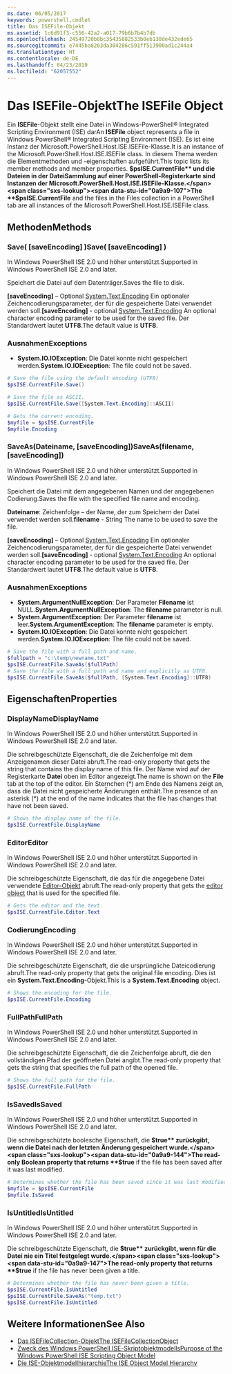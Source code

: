 ```yaml
---
ms.date: 06/05/2017
keywords: powershell,cmdlet
title: Das ISEFile-Objekt
ms.assetid: 1c6d91f3-c556-42a2-a017-79b6b7b4b7db
ms.openlocfilehash: 24549720b8bc35435882533b0eb138de432ede65
ms.sourcegitcommit: e7445ba8203da304286c591ff513900ad1c244a4
ms.translationtype: HT
ms.contentlocale: de-DE
ms.lasthandoff: 04/23/2019
ms.locfileid: "62057552"
---
```

# <a name="the-isefile-object"></a><span data-ttu-id="0a9a9-103">Das ISEFile-Objekt</span><span class="sxs-lookup"><span data-stu-id="0a9a9-103">The ISEFile Object</span></span>

<span data-ttu-id="0a9a9-104">Ein **ISEFile**-Objekt stellt eine Datei in Windows-PowerShell® Integrated Scripting Environment (ISE) dar</span><span class="sxs-lookup"><span data-stu-id="0a9a9-104">An **ISEFile** object represents a file in Windows PowerShell® Integrated Scripting Environment (ISE).</span></span> <span data-ttu-id="0a9a9-105">Es ist eine Instanz der Microsoft.PowerShell.Host.ISE.ISEFile-Klasse.</span><span class="sxs-lookup"><span data-stu-id="0a9a9-105">It is an instance of the Microsoft.PowerShell.Host.ISE.ISEFile class.</span></span> <span data-ttu-id="0a9a9-106">In diesem Thema werden die Elementmethoden und -eigenschaften aufgeführt.</span><span class="sxs-lookup"><span data-stu-id="0a9a9-106">This topic lists its member methods and member properties.</span></span> <span data-ttu-id="0a9a9-107">**$psISE.CurrentFile** und die Dateien in der DateiSammlung auf einer PowerShell-Registerkarte sind Instanzen der Microsoft.PowerShell.Host.ISE.ISEFile-Klasse.</span><span class="sxs-lookup"><span data-stu-id="0a9a9-107">The **$psISE.CurrentFile** and the files in the Files collection in a PowerShell tab are all instances of the Microsoft.PowerShell.Host.ISE.ISEFile class.</span></span>

## <a name="methods"></a><span data-ttu-id="0a9a9-108">Methoden</span><span class="sxs-lookup"><span data-stu-id="0a9a9-108">Methods</span></span>

### <a name="save-saveencoding-"></a><span data-ttu-id="0a9a9-109">Save\( \[saveEncoding\] \)</span><span class="sxs-lookup"><span data-stu-id="0a9a9-109">Save\( \[saveEncoding\] \)</span></span>

<span data-ttu-id="0a9a9-110">In Windows PowerShell ISE 2.0 und höher unterstützt.</span><span class="sxs-lookup"><span data-stu-id="0a9a9-110">Supported in Windows PowerShell ISE 2.0 and later.</span></span>

<span data-ttu-id="0a9a9-111">Speichert die Datei auf dem Datenträger.</span><span class="sxs-lookup"><span data-stu-id="0a9a9-111">Saves the file to disk.</span></span>

<span data-ttu-id="0a9a9-112">**\[saveEncoding\]** – Optional [System.Text.Encoding](https://msdn.microsoft.com/library/system.text.encoding.aspx) Ein optionaler Zeichencodierungsparameter, der für die gespeicherte Datei verwendet werden soll.</span><span class="sxs-lookup"><span data-stu-id="0a9a9-112">**\[saveEncoding\]** - optional [System.Text.Encoding](https://msdn.microsoft.com/library/system.text.encoding.aspx) An optional character encoding parameter to be used for the saved file.</span></span> <span data-ttu-id="0a9a9-113">Der Standardwert lautet **UTF8**.</span><span class="sxs-lookup"><span data-stu-id="0a9a9-113">The default value is **UTF8**.</span></span>

### <a name="exceptions"></a><span data-ttu-id="0a9a9-114">Ausnahmen</span><span class="sxs-lookup"><span data-stu-id="0a9a9-114">Exceptions</span></span>

- <span data-ttu-id="0a9a9-115">**System.IO.IOException**: Die Datei konnte nicht gespeichert werden.</span><span class="sxs-lookup"><span data-stu-id="0a9a9-115">**System.IO.IOException**: The file could not be saved.</span></span>

```powershell
# Save the file using the default encoding (UTF8)
$psISE.CurrentFile.Save()

# Save the file as ASCII.
$psISE.CurrentFile.Save([System.Text.Encoding]::ASCII)

# Gets the current encoding.
$myfile = $psISE.CurrentFile
$myfile.Encoding
```

### <a name="saveasfilename-saveencoding"></a><span data-ttu-id="0a9a9-116">SaveAs\(Dateiname, \[saveEncoding\]\)</span><span class="sxs-lookup"><span data-stu-id="0a9a9-116">SaveAs\(filename, \[saveEncoding\]\)</span></span>

<span data-ttu-id="0a9a9-117">In Windows PowerShell ISE 2.0 und höher unterstützt.</span><span class="sxs-lookup"><span data-stu-id="0a9a9-117">Supported in Windows PowerShell ISE 2.0 and later.</span></span>

<span data-ttu-id="0a9a9-118">Speichert die Datei mit dem angegebenen Namen und der angegebenen Codierung.</span><span class="sxs-lookup"><span data-stu-id="0a9a9-118">Saves the file with the specified file name and encoding.</span></span>

<span data-ttu-id="0a9a9-119">**Dateiname**: Zeichenfolge – der Name, der zum Speichern der Datei verwendet werden soll.</span><span class="sxs-lookup"><span data-stu-id="0a9a9-119">**filename** - String The name to be used to save the file.</span></span>

<span data-ttu-id="0a9a9-120">**\[saveEncoding\]** – Optional [System.Text.Encoding](https://msdn.microsoft.com/library/system.text.encoding.aspx) Ein optionaler Zeichencodierungsparameter, der für die gespeicherte Datei verwendet werden soll.</span><span class="sxs-lookup"><span data-stu-id="0a9a9-120">**\[saveEncoding\]** - optional [System.Text.Encoding](https://msdn.microsoft.com/library/system.text.encoding.aspx) An optional character encoding parameter to be used for the saved file.</span></span> <span data-ttu-id="0a9a9-121">Der Standardwert lautet **UTF8**.</span><span class="sxs-lookup"><span data-stu-id="0a9a9-121">The default value is **UTF8**.</span></span>

### <a name="exceptions"></a><span data-ttu-id="0a9a9-122">Ausnahmen</span><span class="sxs-lookup"><span data-stu-id="0a9a9-122">Exceptions</span></span>

- <span data-ttu-id="0a9a9-123">**System.ArgumentNullException**: Der Parameter **Filename** ist NULL.</span><span class="sxs-lookup"><span data-stu-id="0a9a9-123">**System.ArgumentNullException**: The **filename** parameter is null.</span></span>
- <span data-ttu-id="0a9a9-124">**System.ArgumentException**: Der Parameter **filename** ist leer.</span><span class="sxs-lookup"><span data-stu-id="0a9a9-124">**System.ArgumentException**: The **filename** parameter is empty.</span></span>
- <span data-ttu-id="0a9a9-125">**System.IO.IOException**: Die Datei konnte nicht gespeichert werden.</span><span class="sxs-lookup"><span data-stu-id="0a9a9-125">**System.IO.IOException**: The file could not be saved.</span></span>

```powershell
# Save the file with a full path and name.
$fullpath = "c:\temp\newname.txt"
$psISE.CurrentFile.SaveAs($fullPath)
# Save the file with a full path and name and explicitly as UTF8.
$psISE.CurrentFile.SaveAs($fullPath, [System.Text.Encoding]::UTF8)
```

## <a name="properties"></a><span data-ttu-id="0a9a9-126">Eigenschaften</span><span class="sxs-lookup"><span data-stu-id="0a9a9-126">Properties</span></span>

### <a name="displayname"></a><span data-ttu-id="0a9a9-127">DisplayName</span><span class="sxs-lookup"><span data-stu-id="0a9a9-127">DisplayName</span></span>

<span data-ttu-id="0a9a9-128">In Windows PowerShell ISE 2.0 und höher unterstützt.</span><span class="sxs-lookup"><span data-stu-id="0a9a9-128">Supported in Windows PowerShell ISE 2.0 and later.</span></span>

<span data-ttu-id="0a9a9-129">Die schreibgeschützte Eigenschaft, die die Zeichenfolge mit dem Anzeigenamen dieser Datei abruft.</span><span class="sxs-lookup"><span data-stu-id="0a9a9-129">The read-only property that gets the string that contains the display name of this file.</span></span> <span data-ttu-id="0a9a9-130">Der Name wird auf der Registerkarte **Datei** oben im Editor angezeigt.</span><span class="sxs-lookup"><span data-stu-id="0a9a9-130">The name is shown on the **File** tab at the top of the editor.</span></span> <span data-ttu-id="0a9a9-131">Ein Sternchen \(\*\) am Ende des Namens zeigt an, dass die Datei nicht gespeicherte Änderungen enthält.</span><span class="sxs-lookup"><span data-stu-id="0a9a9-131">The presence of an asterisk \(\*\) at the end of the name indicates that the file has changes that have not been saved.</span></span>

```powershell
# Shows the display name of the file.
$psISE.CurrentFile.DisplayName
```

### <a name="editor"></a><span data-ttu-id="0a9a9-132">Editor</span><span class="sxs-lookup"><span data-stu-id="0a9a9-132">Editor</span></span>

<span data-ttu-id="0a9a9-133">In Windows PowerShell ISE 2.0 und höher unterstützt.</span><span class="sxs-lookup"><span data-stu-id="0a9a9-133">Supported in Windows PowerShell ISE 2.0 and later.</span></span>

<span data-ttu-id="0a9a9-134">Die schreibgeschützte Eigenschaft, die das für die angegebene Datei verwendete [Editor-Objekt](The-ISEEditor-Object.md) abruft.</span><span class="sxs-lookup"><span data-stu-id="0a9a9-134">The read-only property that gets the [editor object](The-ISEEditor-Object.md) that is used for the specified file.</span></span>

```powershell
# Gets the editor and the text.
$psISE.CurrentFile.Editor.Text
```

### <a name="encoding"></a><span data-ttu-id="0a9a9-135">Codierung</span><span class="sxs-lookup"><span data-stu-id="0a9a9-135">Encoding</span></span>

<span data-ttu-id="0a9a9-136">In Windows PowerShell ISE 2.0 und höher unterstützt.</span><span class="sxs-lookup"><span data-stu-id="0a9a9-136">Supported in Windows PowerShell ISE 2.0 and later.</span></span>

<span data-ttu-id="0a9a9-137">Die schreibgeschützte Eigenschaft, die die ursprüngliche Dateicodierung abruft.</span><span class="sxs-lookup"><span data-stu-id="0a9a9-137">The read-only property that gets the original file encoding.</span></span> <span data-ttu-id="0a9a9-138">Dies ist ein **System.Text.Encoding**-Objekt.</span><span class="sxs-lookup"><span data-stu-id="0a9a9-138">This is a **System.Text.Encoding** object.</span></span>

```powershell
# Shows the encoding for the file.
$psISE.CurrentFile.Encoding
```

### <a name="fullpath"></a><span data-ttu-id="0a9a9-139">FullPath</span><span class="sxs-lookup"><span data-stu-id="0a9a9-139">FullPath</span></span>

<span data-ttu-id="0a9a9-140">In Windows PowerShell ISE 2.0 und höher unterstützt.</span><span class="sxs-lookup"><span data-stu-id="0a9a9-140">Supported in Windows PowerShell ISE 2.0 and later.</span></span>

<span data-ttu-id="0a9a9-141">Die schreibgeschützte Eigenschaft, die die Zeichenfolge abruft, die den vollständigen Pfad der geöffneten Datei angibt.</span><span class="sxs-lookup"><span data-stu-id="0a9a9-141">The read-only property that gets the string that specifies the full path of the opened file.</span></span>

```powershell
# Shows the full path for the file.
$psISE.CurrentFile.FullPath
```

### <a name="issaved"></a><span data-ttu-id="0a9a9-142">IsSaved</span><span class="sxs-lookup"><span data-stu-id="0a9a9-142">IsSaved</span></span>

<span data-ttu-id="0a9a9-143">In Windows PowerShell ISE 2.0 und höher unterstützt.</span><span class="sxs-lookup"><span data-stu-id="0a9a9-143">Supported in Windows PowerShell ISE 2.0 and later.</span></span>

<span data-ttu-id="0a9a9-144">Die schreibgeschützte boolesche Eigenschaft, die **$true** zurückgibt, wenn die Datei nach der letzten Änderung gespeichert wurde.</span><span class="sxs-lookup"><span data-stu-id="0a9a9-144">The read-only Boolean property that returns **$true** if the file has been saved after it was last modified.</span></span>

```powershell
# Determines whether the file has been saved since it was last modified.
$myfile = $psISE.CurrentFile
$myfile.IsSaved
```

### <a name="isuntitled"></a><span data-ttu-id="0a9a9-145">IsUntitled</span><span class="sxs-lookup"><span data-stu-id="0a9a9-145">IsUntitled</span></span>

<span data-ttu-id="0a9a9-146">In Windows PowerShell ISE 2.0 und höher unterstützt.</span><span class="sxs-lookup"><span data-stu-id="0a9a9-146">Supported in Windows PowerShell ISE 2.0 and later.</span></span>

<span data-ttu-id="0a9a9-147">Die schreibgeschützte Eigenschaft, die **$true** zurückgibt, wenn für die Datei nie ein Titel festgelegt wurde.</span><span class="sxs-lookup"><span data-stu-id="0a9a9-147">The read-only property that returns **$true** if the file has never been given a title.</span></span>

```powershell
# Determines whether the file has never been given a title.
$psISE.CurrentFile.IsUntitled
$psISE.CurrentFile.SaveAs("temp.txt")
$psISE.CurrentFile.IsUntitled
```

## <a name="see-also"></a><span data-ttu-id="0a9a9-148">Weitere Informationen</span><span class="sxs-lookup"><span data-stu-id="0a9a9-148">See Also</span></span>

- [<span data-ttu-id="0a9a9-149">Das ISEFileCollection-Objekt</span><span class="sxs-lookup"><span data-stu-id="0a9a9-149">The ISEFileCollectionObject</span></span>](The-ISEFileCollection-Object.md)
- [<span data-ttu-id="0a9a9-150">Zweck des Windows PowerShell ISE-Skriptobjektmodells</span><span class="sxs-lookup"><span data-stu-id="0a9a9-150">Purpose of the Windows PowerShell ISE Scripting Object Model</span></span>](Purpose-of-the-Windows-PowerShell-ISE-Scripting-Object-Model.md)
- [<span data-ttu-id="0a9a9-151">Die ISE-Objektmodellhierarchie</span><span class="sxs-lookup"><span data-stu-id="0a9a9-151">The ISE Object Model Hierarchy</span></span>](The-ISE-Object-Model-Hierarchy.md)